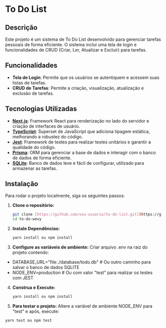 # To Do List

## Descrição

Este projeto é um sistema de To Do List desenvolvido para gerenciar tarefas pessoais de forma eficiente. O sistema inclui uma tela de login e funcionalidades de CRUD (Criar, Ler, Atualizar e Excluir) para tarefas.

## Funcionalidades

- **Tela de Login**: Permite que os usuários se autentiquem e acessem suas listas de tarefas.
- **CRUD de Tarefas**: Permite a criação, visualização, atualização e exclusão de tarefas.

## Tecnologias Utilizadas

- **[Next.js](https://nextjs.org/)**: Framework React para renderização no lado do servidor e criação de interfaces de usuário.
- **[TypeScript](https://www.typescriptlang.org/)**: Superset de JavaScript que adiciona tipagem estática, melhorando a robustez do código.
- **[Jest](https://jestjs.io/)**: Framework de testes para realizar testes unitários e garantir a qualidade do código.
- **[Prisma](https://www.prisma.io/)**: ORM para gerenciar a base de dados e interagir com o banco de dados de forma eficiente.
- **[SQLite](https://www.sqlite.org/)**: Banco de dados leve e fácil de configurar, utilizado para armazenar as tarefas.

## Instalação

Para rodar o projeto localmente, siga os seguintes passos:

1. **Clone o repositório:**

   ```bash
   git clone [https://github.com/seu-usuario/to-do-list.git](https://github.com/igaaoo/to-do-wevy.git)
   cd to-do-wevy


2. **Instale Dependências:**

   ```bash
   yarn install ou npm install


3. **Configure as variáveis de ambiente:**
Criar arquivo .env na raiz do projeto contendo:
 - DATABASE_URL="file:./database/todo.db" # Ou outro caminho para salvar o banco de dados SQLITE
 - NODE_ENV=production # Ou com valor "test" para realizar os testes com JEST


4. **Construa e Execute:**
    ```bash
    yarn install ou npm install


5. **Para testar o projeto:**
Altere a variável de ambiente NODE_ENV para "test" e após, execute:

 ```bash
yarn test ou npm test
